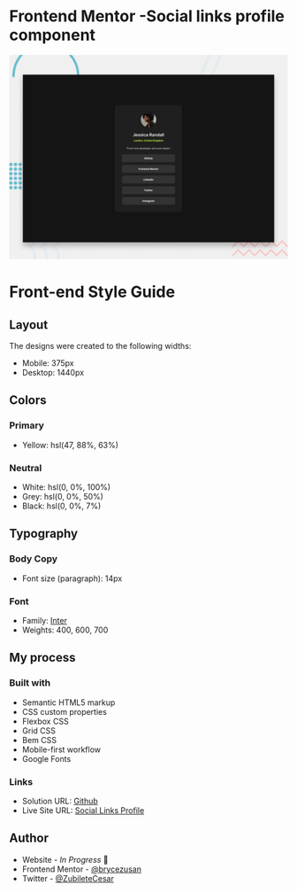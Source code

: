 # Frontend Mentor -Social links profile component

![Social links profile component](./dist/design/desktop-preview.jpg)

# Front-end Style Guide
## Layout

The designs were created to the following widths:

- Mobile: 375px
- Desktop: 1440px

## Colors

### Primary

- Yellow: hsl(47, 88%, 63%)

### Neutral

- White: hsl(0, 0%, 100%)
- Grey: hsl(0, 0%, 50%)
- Black: hsl(0, 0%, 7%)

## Typography

### Body Copy

- Font size (paragraph): 14px

### Font

- Family: [Inter](https://fonts.google.com/specimen/Inter)
- Weights: 400, 600, 700


## My process

### Built with

- Semantic HTML5 markup
- CSS custom properties
- Flexbox CSS
- Grid CSS
- Bem CSS
- Mobile-first workflow
- Google Fonts

### Links

- Solution URL: [Github](https://github.com/brycezusan/frontend-mentor-challenges)
- Live Site URL: [Social Links Profile](https://65e18323204b5a939d7ea09f--peppy-toffee-52ea40.netlify.app/)

## Author

- Website - _In Progress_ 👋
- Frontend Mentor - [@brycezusan](https://www.frontendmentor.io/profile/brycezusan)
- Twitter - [@ZubileteCesar](https://www.twitter.com/ZubileteCesar)



